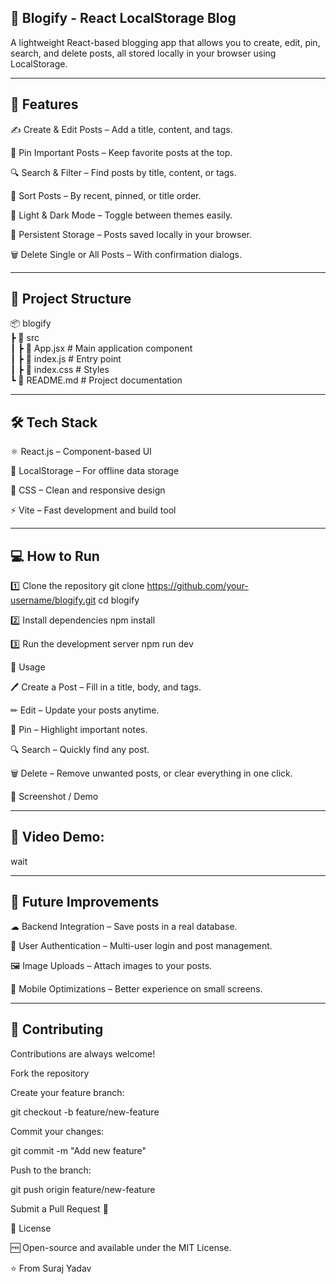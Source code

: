 ## 📝 Blogify - React LocalStorage Blog

A lightweight React-based blogging app that allows you to create, edit, pin, search, and delete posts, all stored locally in your browser using LocalStorage.

---

## 🚀 Features

✍ Create & Edit Posts – Add a title, content, and tags.

📌 Pin Important Posts – Keep favorite posts at the top.

🔍 Search & Filter – Find posts by title, content, or tags.

🔄 Sort Posts – By recent, pinned, or title order.

🎨 Light & Dark Mode – Toggle between themes easily.

💾 Persistent Storage – Posts saved locally in your browser.

🗑 Delete Single or All Posts – With confirmation dialogs.


---

## 📂 Project Structure
📦 blogify  
┣ 📂 src  
┃ ┣ 📜 App.jsx          # Main application component  
┃ ┣ 📜 index.js         # Entry point  
┃ ┣ 📜 index.css        # Styles  
┗ 📜 README.md          # Project documentation  

---

##  🛠️ Tech Stack

⚛ React.js – Component-based UI

💾 LocalStorage – For offline data storage

🎨 CSS – Clean and responsive design

⚡ Vite – Fast development and build tool

---

##  💻 How to Run
1️⃣ Clone the repository
git clone https://github.com/your-username/blogify.git
cd blogify

2️⃣ Install dependencies
npm install

3️⃣ Run the development server
npm run dev

🧾 Usage

🖊 Create a Post – Fill in a title, body, and tags.

✏ Edit – Update your posts anytime.

📌 Pin – Highlight important notes.

🔍 Search – Quickly find any post.

🗑 Delete – Remove unwanted posts, or clear everything in one click.

📸 Screenshot / Demo

---

##  🎥 Video Demo:
  wait 



---

## 🔮 Future Improvements

☁ Backend Integration – Save posts in a real database.

👥 User Authentication – Multi-user login and post management.

🖼 Image Uploads – Attach images to your posts.

📱 Mobile Optimizations – Better experience on small screens.


---

## 🤝 Contributing

Contributions are always welcome!

Fork the repository

Create your feature branch:

git checkout -b feature/new-feature


Commit your changes:

git commit -m "Add new feature"


Push to the branch:

git push origin feature/new-feature


Submit a Pull Request 🎉

📜 License

🆓 Open-source and available under the MIT License.

⭐ From Suraj Yadav
